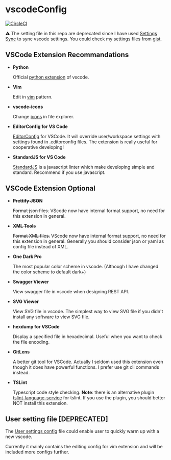 # vscodeConfig

[![CircleCI](https://circleci.com/gh/debuggy/vscodeConfig.svg?style=svg)](https://circleci.com/gh/debuggy/vscodeConfig)

:warning: The setting file in this repo are deprecated since I have used [Settings Sync](https://marketplace.visualstudio.com/items?itemName=Shan.code-settings-sync) to sync vscode settings. You could check my settings files from [gist](https://gist.github.com/debuggy/ff2b750a7e126bcddac13c4d375f1834).

## VSCode Extension Recommandations
- **Python**

  Official [python extension](https://marketplace.visualstudio.com/items?itemName=ms-python.python) of vscode.
  
- **Vim**

  Edit in [vim](https://marketplace.visualstudio.com/items?itemName=vscodevim.vim) pattern.

- **vscode-icons**
  
  Change [icons](https://marketplace.visualstudio.com/items?itemName=robertohuertasm.vscode-icons) in file explorer.

  
- **EditorConfig for VS Code**

  [EditorConfig](https://editorconfig.org/) for VSCode. It will override user/workspace settings with settings found in .editorconfig files. The extension is really useful for cooperative developing!
  
- **StandardJS for VS Code**

  [StandardJS](https://github.com/standard/standard) is a javascript linter which make developing simple and standard. Recommend if you use javascript.

## VSCode Extension Optional
- ~~**Prettify JSON**~~

  ~~Format json files.~~ VScode now have internal format support, no need for this extension in general.

- ~~**XML Tools**~~

  ~~Format XML files.~~ VScode now have internal format support, no need for this extension in general. Generally you should consider json or yaml as config file instead of XML.

- **One Dark Pro**

  The most popular color scheme in vscode. (Although I have changed the color scheme to default dark+)

- **Swagger Viewer**
  
  View swagger file in vscode when designing REST API.

- **SVG Viewer**

  View SVG file in vscode. The simplest way to view SVG file if you didn't install any software to view SVG file.

- **hexdump for VSCode**

  Display a specified file in hexadecimal. Useful when you want to check the file encoding.


- **GitLens**

  A better git tool for VSCode. Actually I seldom used this extension even though it does have powerful functions. I prefer use git cli commands instead.

- **TSLint**

  Typescript code style checking. **Note**: there is an alternative plugin [tslint-language-service](https://github.com/angelozerr/tslint-language-service) for tslint. If you use the plugin, you should better NOT install this extension.


## User setting file [DEPRECATED]
  The [User settings config](./User_Settings.json) file could enable user to quickly warm up with a new vscode.

  Currently it mainly contains the editing config for vim extension and will be included more configs further.
